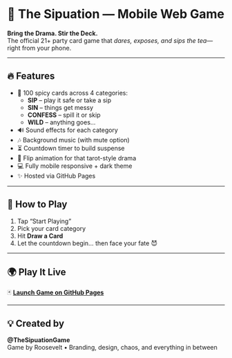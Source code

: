 
# 🥂 The Sipuation — Mobile Web Game

**Bring the Drama. Stir the Deck.**  
The official 21+ party card game that *dares, exposes, and sips the tea*—right from your phone.

---

## 🔥 Features

- 💋 100 spicy cards across 4 categories:
  - **SIP** – play it safe or take a sip
  - **SIN** – things get messy
  - **CONFESS** – spill it or skip
  - **WILD** – anything goes...
- 🔊 Sound effects for each category
- 🎶 Background music (with mute option)
- ⏳ Countdown timer to build suspense
- 🎴 Flip animation for that tarot-style drama
- 💻 Fully mobile responsive + dark theme
- ✨ Hosted via GitHub Pages

---

## 📱 How to Play

1. Tap “Start Playing”
2. Pick your card category
3. Hit **Draw a Card**
4. Let the countdown begin… then face your fate 😈

---

## 🌍 Play It Live

🃏 **[Launch Game on GitHub Pages](https://thesipuationgame.github.io/sipuation-web/)**

---

## 💡 Created by

**@TheSipuationGame**  
Game by Roosevelt • Branding, design, chaos, and everything in between
